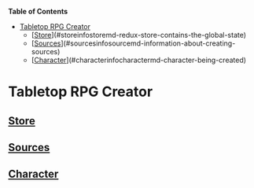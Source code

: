 <!-- markdown-toc start - Don't edit this section. Run M-x markdown-toc-refresh-toc -->
**Table of Contents**

- [Tabletop RPG Creator](#tabletop-rpg-creator)
    - [[Store](./info/store.md "Redux store contains the global state")](#storeinfostoremd-redux-store-contains-the-global-state)
    - [[Sources](./info/source.md "Information about creating sources")](#sourcesinfosourcemd-information-about-creating-sources)
    - [[Character](./info/character.md "Character being created")](#characterinfocharactermd-character-being-created)

<!-- markdown-toc end -->

# Tabletop RPG Creator #
## [Store](./info/store.md "Redux store contains the global state") ##
## [Sources](./info/source.md "Information about creating sources") ##
## [Character](./info/character.md "Character being created") ##

